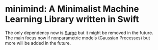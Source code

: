 # minimind: A Minimalist Machine Learning Library written in Swift

The only dependency now is [Surge](https://github.com/mattt/Surge) but it might be removed in the future. The main focus now if nonparametric models (Gaussian Processes) but more will be added in the future.